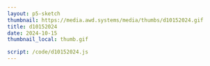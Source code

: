 ```yaml
---
layout: p5-sketch
thumbnail: https://media.awd.systems/media/thumbs/d10152024.gif
title: d10152024
date: 2024-10-15
thumbnail_local: thumb.gif

script: /code/d10152024.js
---
```


